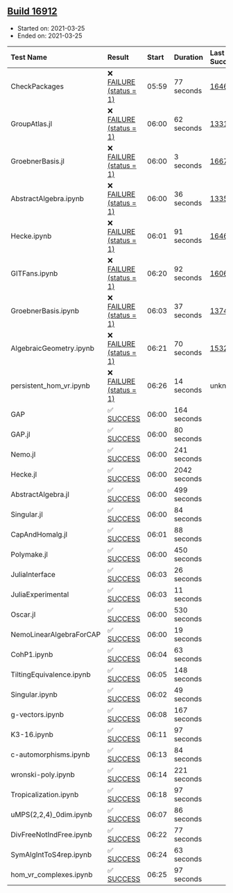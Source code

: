## [Build 16912](https://oscarci.mathematik.uni-kl.de/job/oscar/16912/)

* Started on: 2021-03-25
* Ended on: 2021-03-25

| Test Name    | Result | Start | Duration | Last Success | First Failure |
|:-------------|:-------|:------|:---------|:-------------|:--------------|
| CheckPackages | ❌ [FAILURE (status = 1)](https://oscarci.mathematik.uni-kl.de/job/oscar/16912/artifact/logs/build-16912/CheckPackages.log) | 05:59 | 77 seconds | [16463](https://oscarci.mathematik.uni-kl.de/job/oscar/16463/) | [16464](https://oscarci.mathematik.uni-kl.de/job/oscar/16464/) |
| GroupAtlas.jl | ❌ [FAILURE (status = 1)](https://oscarci.mathematik.uni-kl.de/job/oscar/16912/artifact/logs/build-16912/GroupAtlas.jl.log) | 06:00 | 62 seconds | [13311](https://oscarci.mathematik.uni-kl.de/job/oscar/13311/) | [13312](https://oscarci.mathematik.uni-kl.de/job/oscar/13312/) |
| GroebnerBasis.jl | ❌ [FAILURE (status = 1)](https://oscarci.mathematik.uni-kl.de/job/oscar/16912/artifact/logs/build-16912/GroebnerBasis.jl.log) | 06:00 | 3 seconds | [16676](https://oscarci.mathematik.uni-kl.de/job/oscar/16676/) | [16677](https://oscarci.mathematik.uni-kl.de/job/oscar/16677/) |
| AbstractAlgebra.ipynb | ❌ [FAILURE (status = 1)](https://oscarci.mathematik.uni-kl.de/job/oscar/16912/artifact/logs/build-16912/AbstractAlgebra.ipynb.log) | 06:00 | 36 seconds | [13355](https://oscarci.mathematik.uni-kl.de/job/oscar/13355/) | [13356](https://oscarci.mathematik.uni-kl.de/job/oscar/13356/) |
| Hecke.ipynb | ❌ [FAILURE (status = 1)](https://oscarci.mathematik.uni-kl.de/job/oscar/16912/artifact/logs/build-16912/Hecke.ipynb.log) | 06:01 | 91 seconds | [16463](https://oscarci.mathematik.uni-kl.de/job/oscar/16463/) | [16464](https://oscarci.mathematik.uni-kl.de/job/oscar/16464/) |
| GITFans.ipynb | ❌ [FAILURE (status = 1)](https://oscarci.mathematik.uni-kl.de/job/oscar/16912/artifact/logs/build-16912/GITFans.ipynb.log) | 06:20 | 92 seconds | [16068](https://oscarci.mathematik.uni-kl.de/job/oscar/16068/) | [16069](https://oscarci.mathematik.uni-kl.de/job/oscar/16069/) |
| GroebnerBasis.ipynb | ❌ [FAILURE (status = 1)](https://oscarci.mathematik.uni-kl.de/job/oscar/16912/artifact/logs/build-16912/GroebnerBasis.ipynb.log) | 06:03 | 37 seconds | [13748](https://oscarci.mathematik.uni-kl.de/job/oscar/13748/) | [13749](https://oscarci.mathematik.uni-kl.de/job/oscar/13749/) |
| AlgebraicGeometry.ipynb | ❌ [FAILURE (status = 1)](https://oscarci.mathematik.uni-kl.de/job/oscar/16912/artifact/logs/build-16912/AlgebraicGeometry.ipynb.log) | 06:21 | 70 seconds | [15322](https://oscarci.mathematik.uni-kl.de/job/oscar/15322/) | [15323](https://oscarci.mathematik.uni-kl.de/job/oscar/15323/) |
| persistent_hom_vr.ipynb | ❌ [FAILURE (status = 1)](https://oscarci.mathematik.uni-kl.de/job/oscar/16912/artifact/logs/build-16912/persistent_hom_vr.ipynb.log) | 06:26 | 14 seconds | unknown | unknown |
| GAP | ✅ [SUCCESS](https://oscarci.mathematik.uni-kl.de/job/oscar/16912/artifact/logs/build-16912/GAP.log) | 06:00 | 164 seconds |  |  |
| GAP.jl | ✅ [SUCCESS](https://oscarci.mathematik.uni-kl.de/job/oscar/16912/artifact/logs/build-16912/GAP.jl.log) | 06:00 | 80 seconds |  |  |
| Nemo.jl | ✅ [SUCCESS](https://oscarci.mathematik.uni-kl.de/job/oscar/16912/artifact/logs/build-16912/Nemo.jl.log) | 06:00 | 241 seconds |  |  |
| Hecke.jl | ✅ [SUCCESS](https://oscarci.mathematik.uni-kl.de/job/oscar/16912/artifact/logs/build-16912/Hecke.jl.log) | 06:00 | 2042 seconds |  |  |
| AbstractAlgebra.jl | ✅ [SUCCESS](https://oscarci.mathematik.uni-kl.de/job/oscar/16912/artifact/logs/build-16912/AbstractAlgebra.jl.log) | 06:00 | 499 seconds |  |  |
| Singular.jl | ✅ [SUCCESS](https://oscarci.mathematik.uni-kl.de/job/oscar/16912/artifact/logs/build-16912/Singular.jl.log) | 06:00 | 84 seconds |  |  |
| CapAndHomalg.jl | ✅ [SUCCESS](https://oscarci.mathematik.uni-kl.de/job/oscar/16912/artifact/logs/build-16912/CapAndHomalg.jl.log) | 06:01 | 88 seconds |  |  |
| Polymake.jl | ✅ [SUCCESS](https://oscarci.mathematik.uni-kl.de/job/oscar/16912/artifact/logs/build-16912/Polymake.jl.log) | 06:00 | 450 seconds |  |  |
| JuliaInterface | ✅ [SUCCESS](https://oscarci.mathematik.uni-kl.de/job/oscar/16912/artifact/logs/build-16912/JuliaInterface.log) | 06:03 | 26 seconds |  |  |
| JuliaExperimental | ✅ [SUCCESS](https://oscarci.mathematik.uni-kl.de/job/oscar/16912/artifact/logs/build-16912/JuliaExperimental.log) | 06:03 | 11 seconds |  |  |
| Oscar.jl | ✅ [SUCCESS](https://oscarci.mathematik.uni-kl.de/job/oscar/16912/artifact/logs/build-16912/Oscar.jl.log) | 06:00 | 530 seconds |  |  |
| NemoLinearAlgebraForCAP | ✅ [SUCCESS](https://oscarci.mathematik.uni-kl.de/job/oscar/16912/artifact/logs/build-16912/NemoLinearAlgebraForCAP.log) | 06:00 | 19 seconds |  |  |
| CohP1.ipynb | ✅ [SUCCESS](https://oscarci.mathematik.uni-kl.de/job/oscar/16912/artifact/logs/build-16912/CohP1.ipynb.log) | 06:04 | 63 seconds |  |  |
| TiltingEquivalence.ipynb | ✅ [SUCCESS](https://oscarci.mathematik.uni-kl.de/job/oscar/16912/artifact/logs/build-16912/TiltingEquivalence.ipynb.log) | 06:05 | 148 seconds |  |  |
| Singular.ipynb | ✅ [SUCCESS](https://oscarci.mathematik.uni-kl.de/job/oscar/16912/artifact/logs/build-16912/Singular.ipynb.log) | 06:02 | 49 seconds |  |  |
| g-vectors.ipynb | ✅ [SUCCESS](https://oscarci.mathematik.uni-kl.de/job/oscar/16912/artifact/logs/build-16912/g-vectors.ipynb.log) | 06:08 | 167 seconds |  |  |
| K3-16.ipynb | ✅ [SUCCESS](https://oscarci.mathematik.uni-kl.de/job/oscar/16912/artifact/logs/build-16912/K3-16.ipynb.log) | 06:11 | 97 seconds |  |  |
| c-automorphisms.ipynb | ✅ [SUCCESS](https://oscarci.mathematik.uni-kl.de/job/oscar/16912/artifact/logs/build-16912/c-automorphisms.ipynb.log) | 06:13 | 84 seconds |  |  |
| wronski-poly.ipynb | ✅ [SUCCESS](https://oscarci.mathematik.uni-kl.de/job/oscar/16912/artifact/logs/build-16912/wronski-poly.ipynb.log) | 06:14 | 221 seconds |  |  |
| Tropicalization.ipynb | ✅ [SUCCESS](https://oscarci.mathematik.uni-kl.de/job/oscar/16912/artifact/logs/build-16912/Tropicalization.ipynb.log) | 06:18 | 97 seconds |  |  |
| uMPS(2,2,4)_0dim.ipynb | ✅ [SUCCESS](https://oscarci.mathematik.uni-kl.de/job/oscar/16912/artifact/logs/build-16912/uMPS-2-2-4-_0dim.ipynb.log) | 06:07 | 86 seconds |  |  |
| DivFreeNotIndFree.ipynb | ✅ [SUCCESS](https://oscarci.mathematik.uni-kl.de/job/oscar/16912/artifact/logs/build-16912/DivFreeNotIndFree.ipynb.log) | 06:22 | 77 seconds |  |  |
| SymAlgIntToS4rep.ipynb | ✅ [SUCCESS](https://oscarci.mathematik.uni-kl.de/job/oscar/16912/artifact/logs/build-16912/SymAlgIntToS4rep.ipynb.log) | 06:24 | 63 seconds |  |  |
| hom_vr_complexes.ipynb | ✅ [SUCCESS](https://oscarci.mathematik.uni-kl.de/job/oscar/16912/artifact/logs/build-16912/hom_vr_complexes.ipynb.log) | 06:25 | 97 seconds |  |  |
